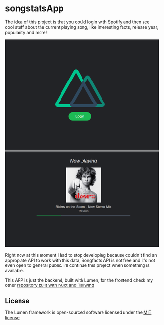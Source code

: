 # songstatsApp

The idea of this project is that you could login with Spotify and then see cool stuff about the current playing song, like interesting facts, release year, popularity and more!

![](beforelogin.png)
![](loggedin.png)

Right now at this moment I had to stop developing because couldn't find an appropiate API to work with this data, Songfacts API is not free and it's not even open to general public. I'll continue this project when something is available.

This APP is just the backend, built with Lumen, for the frontend check my other [repository built with Nuxt and Tailwind](https://github.com/macr1408/Songstats-APP)

## License

The Lumen framework is open-sourced software licensed under the [MIT license](https://opensource.org/licenses/MIT).
